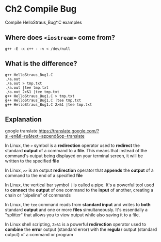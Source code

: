 # Ch2 Compile Bug
Compile HelloStraus_Bug*.C examples

## Where does `<iostream>` come from?
```
g++ -E -x c++ - -v < /dev/null
```

## What is the difference?


```
g++ HelloStraus_Bug1.C
./a.out
./a.out > tmp.txt
./a.out |tee tmp.txt
./a.out 2>&1 |tee tmp.txt
g++ HelloStraus_Bug1.C > tmp.txt
g++ HelloStraus_Bug1.C |tee tmp.txt
g++ HelloStraus_Bug1.C 2>&1 |tee tmp.txt
```

## Explanation
google translate https://translate.google.com/?sl=en&tl=ru&text=append&op=translate

In Linux, the
`>` symbol is a **redirection** operator used to **redirect** the standard **output** of a command to a **file**. This means that instead of the command's output being displayed on your terminal screen, it will be written to the specified **file**

In Linux,
`>>` is an output **redirection** operator that **appends** the **output** of a command to the end of a specified **file**

In Linux, the vertical bar symbol `|` is called a
pipe. It's a powerful tool used to **connect** the **output** of one command to the **input** of another, creating a chain or "pipeline" of commands

In Linux, the `tee` command reads from **standard input** and writes to **both** standard **output** and one or more **files** simultaneously. It's essentially a "splitter" that allows you to view output while also saving it to a file. 

In Linux shell scripting,
`2>&1` is a powerful **redirection** operator used to **combine** the **error** output (standard error) with the **regular** output (standard output) of a command or program
